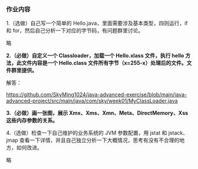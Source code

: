 ### 作业内容

1.（选做）自己写一个简单的 Hello.java，里面需要涉及基本类型，四则运行，if 和 for，然后自己分析一下对应的字节码，有问题群里讨论。

略

**2.（必做）自定义一个 Classloader，加载一个 Hello.xlass 文件，执行 hello 方法，此文件内容是一个 Hello.class 文件所有字节（x=255-x）处理后的文件。文件群里提供。**

解答：

https://github.com/SkyMing1024/java-advanced-exercise/blob/main/java-advanced-project/src/main/java/com/sky/week01/MyClassLoader.java

**3.（必做）画一张图，展示 Xmx、Xms、Xmn、Meta、DirectMemory、Xss 这些内存参数的关系。**



4.（选做）检查一下自己维护的业务系统的 JVM 参数配置，用 jstat 和 jstack、jmap 查看一下详情，并且自己独立分析一下大概情况，思考有没有不合理的地方，如何改进。

略

